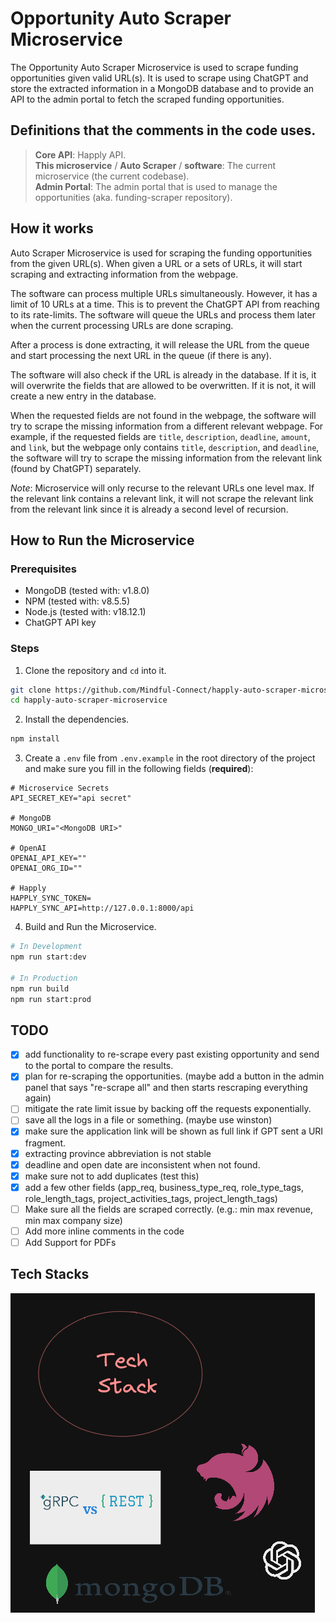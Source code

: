 # Opportunity Auto Scraper Microservice
The Opportunity Auto Scraper Microservice is used to scrape funding opportunities given valid URL(s).
It is used to scrape using ChatGPT and store the extracted information in a MongoDB database and to provide
an API to the admin portal to fetch the scraped funding opportunities.

## Definitions that the comments in the code uses.

> **Core API**: Happly API.  
**This microservice** / **Auto Scraper** / **software**: The current microservice (the current codebase).  
**Admin Portal**: The admin portal that is used to manage the opportunities (aka. funding-scraper repository).

## How it works
Auto Scraper Microservice is used for scraping the funding opportunities from the given URL(s). When given a URL or a sets of
URLs, it will start scraping and extracting information from the webpage.

The software can process multiple URLs simultaneously. However, it has a limit of 10 URLs at a time. This is to prevent
the ChatGPT API from reaching to its rate-limits. The software will queue the URLs and process them later when the current
processing URLs are done scraping.

After a process is done extracting, it will release the URL from the queue and start processing the next URL in the queue
(if there is any).

The software will also check if the URL is already in the database. If it is, it will overwrite the fields that are allowed
to be overwritten. If it is not, it will create a new entry in the database.

When the requested fields are not found in the webpage, the software will try to scrape the missing information from a 
different relevant webpage. For example, if the requested fields are `title`, `description`, `deadline`, `amount`, and
`link`, but the webpage only contains `title`, `description`, and `deadline`, the software will try to scrape the missing
information from the relevant link (found by ChatGPT) separately.

_Note_: Microservice will only recurse to the relevant URLs one level max. If the relevant link contains a relevant link,
it will not scrape the relevant link from the relevant link since it is already a second level of recursion.

## How to Run the Microservice
### Prerequisites
- MongoDB (tested with: v1.8.0)
- NPM (tested with: v8.5.5)
- Node.js (tested with: v18.12.1)
- ChatGPT API key

### Steps
1. Clone the repository and `cd` into it.
```bash
git clone https://github.com/Mindful-Connect/happly-auto-scraper-microservice.git
cd happly-auto-scraper-microservice
```

2. Install the dependencies.
```bash
npm install
```

3. Create a `.env` file from `.env.example` in the root directory of the project and make sure
you fill in the following fields (**required**):
```dotenv
# Microservice Secrets
API_SECRET_KEY="api secret"

# MongoDB
MONGO_URI="<MongoDB URI>"

# OpenAI
OPENAI_API_KEY=""
OPENAI_ORG_ID=""

# Happly
HAPPLY_SYNC_TOKEN=
HAPPLY_SYNC_API=http://127.0.0.1:8000/api
```

4. Build and Run the Microservice.
```bash
# In Development
npm run start:dev

# In Production
npm run build
npm run start:prod
```

## TODO
- [x] add functionality to re-scrape every past existing opportunity and send to the portal to compare the results. 
- [x] plan for re-scraping the opportunities. (maybe add a button in the admin panel that says "re-scrape all" and then starts rescraping everything again) 
- [ ] mitigate the rate limit issue by backing off the requests exponentially.
- [ ] save all the logs in a file or something. (maybe use winston)
- [x] make sure the application link will be shown as full link if GPT sent a URI fragment.
- [x] extracting province abbreviation is not stable
- [x] deadline and open date are inconsistent when not found.
- [x] make sure not to add duplicates (test this)
- [x] add a few other fields (app_req, business_type_req, role_type_tags, role_length_tags, project_activities_tags, project_length_tags)
- [ ] Make sure all the fields are scraped correctly. (e.g.: min max revenue, min max company size)
- [ ] Add more inline comments in the code
- [ ] Add Support for PDFs

## Tech Stacks
![img.png](docs/assets/tech-stacks.png)

